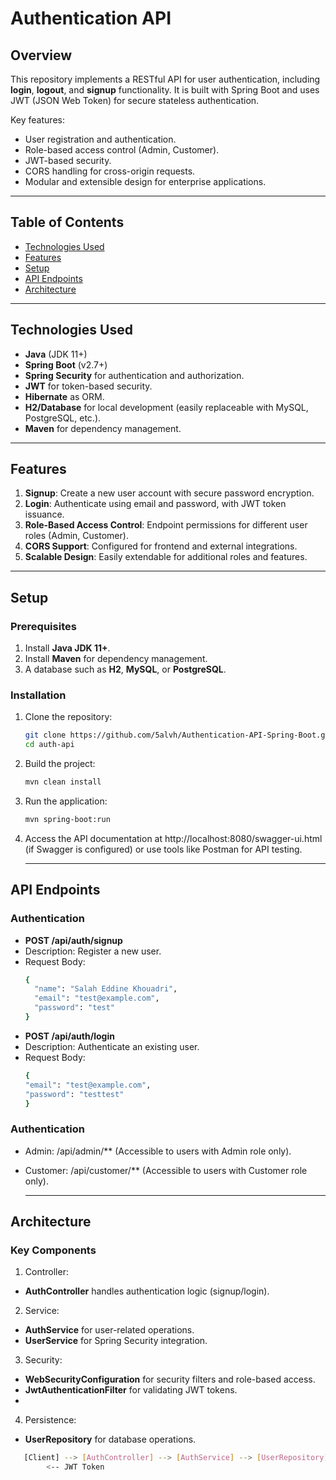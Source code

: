 # Authentication API

## Overview

This repository implements a RESTful API for user authentication, including **login**, **logout**, and **signup** functionality. It is built with Spring Boot and uses JWT (JSON Web Token) for secure stateless authentication. 

Key features:
- User registration and authentication.
- Role-based access control (Admin, Customer).
- JWT-based security.
- CORS handling for cross-origin requests.
- Modular and extensible design for enterprise applications.

---

## Table of Contents
- [Technologies Used](#technologies-used)
- [Features](#features)
- [Setup](#setup)
- [API Endpoints](#api-endpoints)
- [Architecture](#architecture)

---

## Technologies Used

- **Java** (JDK 11+)
- **Spring Boot** (v2.7+)
- **Spring Security** for authentication and authorization.
- **JWT** for token-based security.
- **Hibernate** as ORM.
- **H2/Database** for local development (easily replaceable with MySQL, PostgreSQL, etc.).
- **Maven** for dependency management.

---

## Features

1. **Signup**: Create a new user account with secure password encryption.
2. **Login**: Authenticate using email and password, with JWT token issuance.
3. **Role-Based Access Control**: Endpoint permissions for different user roles (Admin, Customer).
4. **CORS Support**: Configured for frontend and external integrations.
5. **Scalable Design**: Easily extendable for additional roles and features.

---

## Setup

### Prerequisites

1. Install **Java JDK 11+**.
2. Install **Maven** for dependency management.
3. A database such as **H2**, **MySQL**, or **PostgreSQL**.

### Installation

1. Clone the repository:
   ```bash
   git clone https://github.com/5alvh/Authentication-API-Spring-Boot.git
   cd auth-api
2. Build the project:
   ```bash
   mvn clean install
3. Run the application:
   ```bash
   mvn spring-boot:run
4. Access the API documentation at http://localhost:8080/swagger-ui.html (if Swagger is configured) or use tools like Postman for API testing.

   ---

## API Endpoints
### Authentication
- **POST /api/auth/signup**
- Description: Register a new user.
- Request Body:
   ```bash
   {
     "name": "Salah Eddine Khouadri",
     "email": "test@example.com",
     "password": "test"
   }
- **POST /api/auth/login**
- Description: Authenticate an existing user.
- Request Body:
   ```bash
   {
  "email": "test@example.com",
  "password": "testtest"
   }
### Authentication
- Admin: /api/admin/** (Accessible to users with Admin role only).
- Customer: /api/customer/** (Accessible to users with Customer role only).

    ---
  
## Architecture
### Key Components

1. Controller:
- **AuthController** handles authentication logic (signup/login).

2. Service:
- **AuthService** for user-related operations.
- **UserService** for Spring Security integration.
  
3. Security:

- **WebSecurityConfiguration** for security filters and role-based access.
- **JwtAuthenticationFilter** for validating JWT tokens.
- 
4. Persistence:
- **UserRepository** for database operations.

```bash
   [Client] --> [AuthController] --> [AuthService] --> [UserRepository]
        <-- JWT Token
